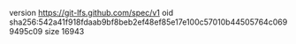 version https://git-lfs.github.com/spec/v1
oid sha256:542a41f918fdaab9bf8beb2ef48ef85e17e100c57010b44505764c0699495c09
size 16943
